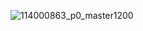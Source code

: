 ![114000863_p0_master1200](https://github.com/hsdnazario/MyPersonalWebsite/assets/150636015/f0a87435-1240-4f03-b331-6ce78f883a52)

